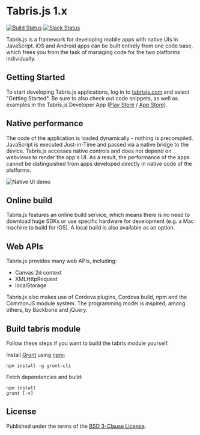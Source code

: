 # Tabris.js 1.x

[![Build Status](https://travis-ci.org/eclipsesource/tabris-js.svg?branch=1.x)](https://travis-ci.org/eclipsesource/tabris-js)
[![Slack Status](https://tabrisjs.herokuapp.com/badge.svg)](https://tabrisjs.herokuapp.com)

Tabris.js is a framework for developing mobile apps with native UIs in JavaScript.
iOS and Android apps can be built entirely from one code base, which frees you from the task of managing code for the two platforms individually.

## Getting Started

To start developing Tabris.js applications, log in to [tabrisjs.com](http://tabrisjs.com) and select "Getting Started". Be sure to also check out code snippets, as well as examples in the Tabris.js Developer App ([Play Store](https://play.google.com/store/apps/details?id=com.eclipsesource.tabris.js) / [App Store](https://itunes.apple.com/us/app/tabris.js/id939600018?ls=1&mt=8)).

## Native performance

The code of the application is loaded dynamically - nothing is precompiled. JavaScript is executed Just-in-Time and passed via a native bridge to the device. Tabris.js accesses native controls and does not depend on webviews to render the app's UI. As a result, the performance of the apps cannot be distinguished from apps developed directly in native code of the platforms.

![Native UI demo](https://tabrisjs.com/assets/public-content/img/examples/bookstore.gif)

## Online build

Tabris.js features an online build service, which means there is no need to download huge SDKs or use specific hardware for development (e.g. a Mac machine to build for iOS). A local build is also available as an option.

## Web APIs

Tabris.js provides many web APIs, including:

* Canvas 2d context
* XMLHttpRequest
* localStorage

Tabris.js also makes use of Cordova plugins, Cordova build, npm and the CommonJS module system. The programming model is inspired, among others, by Backbone and jQuery.

## Build tabris module

Follow these steps if you want to build the tabris module yourself.

Install [Grunt](http://gruntjs.com) using [npm](http://www.npmjs.com):

    npm install -g grunt-cli

Fetch dependencies and build:

    npm install
    grunt [-v]

## License

Published under the terms of the [BSD 3-Clause License](LICENSE).
